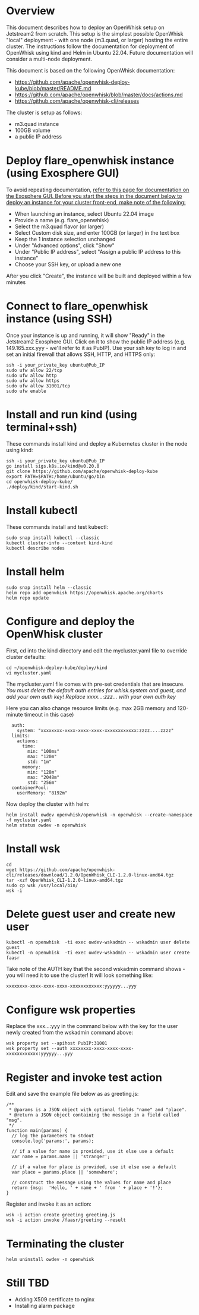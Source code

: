 # Overview

This document describes how to deploy an OpenWhisk setup on Jetstream2 from scratch. This setup is the simplest possible OpenWhisk "local" deployment - with one node (m3.quad, or larger) hosting the entire cluster. The instructions follow the documentation for deployment of OpenWhisk using kind and Helm in Ubuntu 22.04. Future documentation will consider a multi-node deployment.

This document is based on the following OpenWhisk documentation: 

* https://github.com/apache/openwhisk-deploy-kube/blob/master/README.md
* https://github.com/apache/openwhisk/blob/master/docs/actions.md
* https://github.com/apache/openwhisk-cli/releases

The cluster is setup as follows:

* m3.quad instance
* 100GB volume
* a public IP address

# Deploy flare_openwhisk instance (using Exosphere GUI)

To avoid repeating documentation, [refer to this page for documentation on the Exosphere GUI. Before you start the steps in the document below to deploy an instance for your cluster front-end, make note of the following:](https://docs.jetstream-cloud.org/ui/exo/exo/)

* When launching an instance, select Ubuntu 22.04 image
* Provide a name (e.g. flare_openwhisk)
* Select the m3.quad flavor (or larger)
* Select Custom disk size, and enter 100GB (or larger) in the text box
* Keep the 1 instance selection unchanged
* Under "Advanced options", click "Show"
* Under "Public IP address", select "Assign a public IP address to this instance"
* Choose your SSH key, or upload a new one

After you click "Create", the instance will be built and deployed within a few minutes

# Connect to flare_openwhisk instance (using SSH)

Once your instance is up and running, it will show "Ready" in the Jetstream2 Exosphere GUI. Click on it to show the public IP address (e.g. 149.165.xxx.yyy - we'll refer to it as PubIP). Use your ssh key to log in and set an initial firewall that allows SSH, HTTP, and HTTPS only:

```
ssh -i your_private_key ubuntu@Pub_IP
sudo ufw allow 22/tcp
sudo ufw allow http
sudo ufw allow https
sudo ufw allow 31001/tcp
sudo ufw enable
```

# Install and run kind (using terminal+ssh)

These commands install kind and deploy a Kubernetes cluster in the node using kind:

```
ssh -i your_private_key ubuntu@Pub_IP
go install sigs.k8s.io/kind@v0.20.0
git clone https://github.com/apache/openwhisk-deploy-kube
export PATH=$PATH:/home/ubuntu/go/bin
cd openwhisk-deploy-kube/
./deploy/kind/start-kind.sh
```

# Install kubectl

These commands install and test kubectl:

```
sudo snap install kubectl --classic
kubectl cluster-info --context kind-kind
kubectl describe nodes
```

# Install helm

```
sudo snap install helm --classic
helm repo add openwhisk https://openwhisk.apache.org/charts
helm repo update
```

# Configure and deploy the OpenWhisk cluster

First, cd into the kind directory and edit the mycluster.yaml file to override cluster defaults:

```
cd ~/openwhisk-deploy-kube/deploy/kind
vi mycluster.yaml
```

The mycluster.yaml file comes with pre-set credentials that are insecure. *You must delete the default auth entries for whisk.system and guest, and add your own auth key! Replace xxxx...:zzz... with your own auth key*

Here you can also change resource limits (e.g. max 2GB memory and 120-minute timeout in this case) 

```
  auth:
    system: "xxxxxxxx-xxxx-xxxx-xxxx-xxxxxxxxxxxx:zzzz....zzzz"
  limits:
    actions:
      time:
        min: "100ms"
        max: "120m"
        std: "1m"
      memory:
        min: "128m"
        max: "2048m"
        std: "256m"
  containerPool:
    userMemory: "8192m"
```

Now deploy the cluster with helm:

```
helm install owdev openwhisk/openwhisk -n openwhisk --create-namespace -f mycluster.yaml
helm status owdev -n openwhisk
```

# Install wsk

```
cd
wget https://github.com/apache/openwhisk-cli/releases/download/1.2.0/OpenWhisk_CLI-1.2.0-linux-amd64.tgz
tar -xzf OpenWhisk_CLI-1.2.0-linux-amd64.tgz
sudo cp wsk /usr/local/bin/
wsk -i
```

# Delete guest user and create new user

```
kubectl -n openwhisk  -ti exec owdev-wskadmin -- wskadmin user delete guest
kubectl -n openwhisk  -ti exec owdev-wskadmin -- wskadmin user create faasr
```

Take note of the AUTH key that the second wskadmin command shows - you will need it to use the cluster! It will look something like:

```
xxxxxxxx-xxxx-xxxx-xxxx-xxxxxxxxxxxx:yyyyyy...yyy
```

# Configure wsk properties

Replace the xxx...:yyy in the command below with the key for the user newly created from the wskadmin command above:

```
wsk property set --apihost PubIP:31001
wsk property set --auth xxxxxxxx-xxxx-xxxx-xxxx-xxxxxxxxxxxx:yyyyyy...yyy
```

# Register and invoke test action

Edit and save the example file below as as greeting.js:

```
/**
 * @params is a JSON object with optional fields "name" and "place".
 * @return a JSON object containing the message in a field called "msg".
 */
function main(params) {
  // log the parameters to stdout
  console.log('params:', params);

  // if a value for name is provided, use it else use a default
  var name = params.name || 'stranger';

  // if a value for place is provided, use it else use a default
  var place = params.place || 'somewhere';

  // construct the message using the values for name and place
  return {msg:  'Hello, ' + name + ' from ' + place + '!'};
}
```

Register and invoke it as an action:

```
wsk -i action create greeting greeting.js
wsk -i action invoke /faasr/greeting --result
```

# Terminating the cluster

```
helm uninstall owdev -n openwhisk
```

# Still TBD

* Adding X509 certificate to nginx
* Installing alarm package

